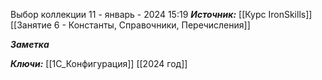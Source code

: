 
Выбор коллекции
 11 - январь - 2024  15:19 
***Источник:***  [[Курс IronSkills]] [[Занятие 6 - Константы, Справочники, Перечисления]]

***Заметка*** 


***Ключи:*** [[1С_Конфигурация]] [[2024 год]]